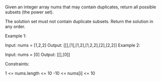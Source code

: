 Given an integer array nums that may contain duplicates, return all possible subsets (the power set).

The solution set must not contain duplicate subsets. Return the solution in any order.



Example 1:

Input: nums = [1,2,2]
Output: [[],[1],[1,2],[1,2,2],[2],[2,2]]
Example 2:

Input: nums = [0]
Output: [[],[0]]


Constraints:

1 <= nums.length <= 10
-10 <= nums[i] <= 10
